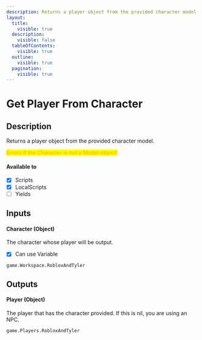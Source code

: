 ```yaml
---
description: Returns a player object from the provided character model.
layout:
  title:
    visible: true
  description:
    visible: false
  tableOfContents:
    visible: true
  outline:
    visible: true
  pagination:
    visible: true
---
```


# Get Player From Character

## Description

Returns a player object from the provided character model.

<mark style="color:orange;">Errors if the Character is not a Model object!</mark>

#### Available to

* [x] Scripts
* [x] LocalScripts
* [ ] Yields

## Inputs

#### Character (Object)

The character whose player will be output.

* [x] Can use Variable

```
game.Workspace.RobloxAndTyler
```

## Outputs

#### Player (Object)

The player that has the character provided.
If this is nil, you are using an NPC.

```
game.Players.RobloxAndTyler
```
